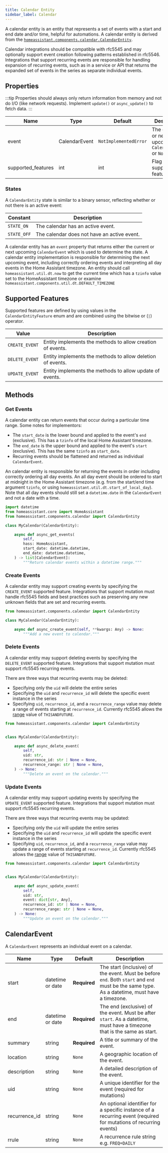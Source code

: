 ```yaml
---
title: Calendar Entity
sidebar_label: Calendar
---
```


A calendar entity is an entity that represents a set of events with a start
and end date and/or time, helpful for automations. A calendar entity is derived from the [`homeassistant.components.calendar.CalendarEntity`](https://github.com/home-assistant/core/blob/dev/homeassistant/components/calendar/__init__.py).

Calendar integrations should be compatible with rfc5545 and may optionally support event creation following patterns established in rfc5546. Integrations that support recurring events are responsible for handling expansion of recurring events, such as in a service or API that returns the expanded set of events in the series as separate individual events.

## Properties

:::tip
Properties should always only return information from memory and not do I/O (like network requests). Implement `update()` or `async_update()` to fetch data.
:::

| Name  | Type          | Default               | Description                                             |
| ----- | ------------- | --------------------- | ------------------------------------------------------- |
| event | CalendarEvent | `NotImplementedError` | The current or next upcoming `CalendarEvent` or `None`. |
| supported_features | int | int | Flag supported features. |

### States

A `CalendarEntity` state is similar to a binary sensor, reflecting whether or not there
is an active event:

| Constant    | Description                                 |
| ----------- | ------------------------------------------- |
| `STATE_ON`  | The calendar has an active event.           |
| `STATE_OFF` | The calendar does not have an active event. |


A calendar entity has an `event` property that returns either the current
or next upcoming `CalendarEvent` which is used to determine the state. A calendar
entity implementation is responsible for determining the next upcoming event,
including correctly ordering events and interpreting all day events in the Home 
Assistant timezone. An entity should call `homeassistant.util.dt.now` to get the
current time which has a `tzinfo` value set to the HomeAssistant timezone or examine
`homeassistant.components.util.dt.DEFAULT_TIMEZONE`

## Supported Features

Supported features are defined by using values in the `CalendarEntityFeature` enum
and are combined using the bitwise or (`|`) operator.

| Value               | Description                                                        |
| ------------------- | ------------------------------------------------------------------ |
| `CREATE_EVENT`      | Entity implements the methods to allow creation of events.  |
| `DELETE_EVENT`      | Entity implements the methods to allow deletion of events.  |
| `UPDATE_EVENT`      | Entity implements the methods to allow update of events.  |

## Methods

### Get Events

A calendar entity can return events that occur during a particular time range. Some notes for implementors:

- The `start_date` is the lower bound and applied to the event's `end` (exclusive). This has a `tzinfo` of the local Home Assistant timezone.
- The `end_date` is the upper bound and applied to the event's `start` (exclusive). This has the same `tzinfo` as `start_date`.
- Recurring events should be flattened and returned as individual `CalendarEvent`.

An calendar entity is responsible for returning the events in order including correctly
ordering all day events. An all day event should be ordered to start at midnight in
the Home Assistant timezone (e.g. from the start/end time argument `tzinfo`, 
or using `homeassistant.util.dt.start_of_local_day`). Note that all day events should still
set a `datetime.date` in the `CalendarEvent` and not a date with a time.

```python
import datetime
from homeassistant.core import HomeAssistant
from homeassistant.components.calendar import CalendarEntity

class MyCalendar(CalendarEntity):

    async def async_get_events(
        self,
        hass: HomeAssistant,
        start_date: datetime.datetime,
        end_date: datetime.datetime,
    ) -> list[CalendarEvent]:
        """Return calendar events within a datetime range."""
```

### Create Events

A calendar entity may support creating events by specifying the `CREATE_EVENT` supported feature. Integrations that support mutation must handle rfc5545 fields and best practices such as preserving any new unknown fields that are set and recurring events.

```python
from homeassistant.components.calendar import CalendarEntity

class MyCalendar(CalendarEntity):

    async def async_create_event(self, **kwargs: Any) -> None:
        """Add a new event to calendar."""
```

### Delete Events

A calendar entity may support deleting events by specifying the `DELETE_EVENT` supported feature. Integrations that support mutation must support rfc5545 recurring events.

There are three ways that recurring events may be deleted:

- Specifying only the `uid` will delete the entire series
- Specifying the `uid` and `recurrence_id` will delete the specific event instance in the series
- Specifying `uid`, `recurrence_id`, and a `recurrence_range` value may delete a range of events starting at `recurrence_id`. Currently rfc5545 allows the [range](https://www.rfc-editor.org/rfc/rfc5545#section-3.2.13) value of `THISANDFUTURE`.

```python
from homeassistant.components.calendar import CalendarEntity


class MyCalendar(CalendarEntity):

    async def async_delete_event(
        self,
        uid: str,
        recurrence_id: str | None = None,
        recurrence_range: str | None = None,
    ) -> None:
        """Delete an event on the calendar."""
```

### Update Events

A calendar entity may support updating events by specifying the `UPDATE_EVENT` supported feature. Integrations that support mutation must support rfc5545 recurring events.

There are three ways that recurring events may be updated:
- Specifying only the `uid` will update the entire series
- Specifying the `uid` and `recurrence_id` will update the specific event instance in the series
- Specifying `uid`, `recurrence_id`, and a `recurrence_range` value may update a range of events starting at `recurrence_id`. Currently rfc5545 allows the [range](https://www.rfc-editor.org/rfc/rfc5545#section-3.2.13) value of `THISANDFUTURE`.

```python
from homeassistant.components.calendar import CalendarEntity


class MyCalendar(CalendarEntity):

    async def async_update_event(
        self,
        uid: str,
        event: dict[str, Any],
        recurrence_id: str | None = None,
        recurrence_range: str | None = None,
    ) -> None:
        """Update an event on the calendar."""
```


## CalendarEvent

A `CalendarEvent` represents an individual event on a calendar.

| Name        | Type             | Default      | Description                                                                                                                                     |
| ----------- | ---------------- | ------------ | ----------------------------------------------------------------------------------------------------------------------------------------------- |
| start       | datetime or date | **Required** | The start (inclusive) of the event. Must be before `end`. Both `start` and `end` must be the same type. As a datetime, must have a timezone.    |
| end         | datetime or date | **Required** | The end (exclusive) of the event. Must be after `start`. As a datetime, must have a timezone that is the same as start.                         |
| summary     | string           | **Required** | A title or summary of the event.                                                                                                                |
| location    | string           | `None`       | A geographic location of the event.                                                                                                             |
| description | string           | `None`       | A detailed description of the event.                                                                                                            |
| uid | string | `None` | A unique identifier for the event (required for mutations) |
| recurrence_id | string | `None` | An optional identifier for a specific instance of a recurring event (required for mutations of recurring events) |
| rrule |  string | `None` | A recurrence rule string e.g. `FREQ=DAILY` |
